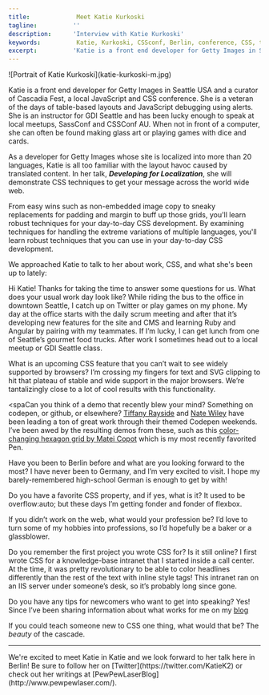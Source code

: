 ```yaml
---
title:             Meet Katie Kurkoski 
tagline:          ''
description:      'Interview with Katie Kurkoski'
keywords:          Katie, Kurkoski, CSSconf, Berlin, conference, CSS, talks, localization
excerpt:          'Katie is a front end developer for Getty Images in Seattle USA and a curator of Cascadia Fest, a local JavaScript and CSS conference. As a developer for Getty Images whose site is localized into more than 20 languages, Katie is all too familiar with the layout havoc caused by translated content. In her talk, Developing for Localization, she will demonstrate CSS techniques to get your message across the world wide web. '
---
```


<div class="blog-img blog-img--center">
  ![Portrait of Katie Kurkoski](katie-kurkoski-m.jpg)
</div>

Katie is a front end developer for Getty Images in Seattle USA and a curator of Cascadia Fest, a local JavaScript and CSS conference. She is a veteran of the days of table-based layouts and JavaScript debugging using alerts. She is an instructor for GDI Seattle and has been lucky enough to speak at local meetups, SassConf and CSSConf AU. When not in front of a computer, she can often be found making glass art or playing games with dice and cards. 

As a developer for Getty Images whose site is localized into more than 20 languages, Katie is all too familiar with the layout havoc caused by translated content. In her talk, _**Developing for Localization**_, she will demonstrate CSS techniques to get your message across the world wide web. 

From easy wins such as non-embedded image copy to sneaky replacements for padding and margin to buff up those grids, you'll learn robust techniques for your day-to-day CSS development. By examining techniques for handling the extreme variations of multiple languages, you'll learn robust techniques that you can use in your day-to-day CSS development.

We approached Katie to talk to her about work, CSS, and what she's been up to lately:

<span class="strong-border">Hi Katie! Thanks for taking the time to answer some questions for us. What does your usual work day look like?</span>
While riding the bus to the office in downtown Seattle, I catch up on Twitter or play games on my phone. My day at the office starts with the daily scrum meeting and after that it’s developing new features for the site and CMS and learning Ruby and Angular by pairing with my teammates. If I’m lucky, I can get lunch from one of Seattle’s gourmet food trucks. After work I sometimes head out to a local meetup or GDI Seattle class. 

<span class="strong-border">What is an upcoming CSS feature that you can’t wait to see widely supported by browsers?</span>
I’m crossing my fingers for text and SVG clipping to hit that plateau of stable and wide support in the major browsers. We’re tantalizingly close to a lot of cool results with this functionality.

<spaCan you think of a demo that recently blew your mind? Something on codepen, or github, or elsewhere?</span>
[Tiffany Rayside](https://twitter.com/tmrDevelops) and [Nate Wiley](https://twitter.com/htmlnate) have been leading a ton of great work through their themed Codepen weekends. I’ve been awed by the resulting demos from these, such as this [color-changing hexagon grid by Matei Copot](http://codepen.io/towc/pen/mJzOWJ) which is my most recently favorited Pen.

<span class="strong-border">Have you been to Berlin before and what are you looking forward to the most?</span>
I have never been to Germany, and I’m very excited to visit. I hope my barely-remembered high-school German is enough to get by with!

<span class="strong-border">Do you have a favorite CSS property, and if yes, what is it?</span>
It used to be overflow:auto; but these days I’m getting fonder and fonder of flexbox.

<span class="strong-border">If you didn’t work on the web, what would your profession be?</span>
I’d love to turn some of my hobbies into professions, so I’d hopefully be a baker or a glassblower.

<span class="strong-border">Do you remember the first project you wrote CSS for? Is it still online?</span>
I first wrote CSS for a knowledge-base intranet that I started inside a call center. At the time, it was pretty revolutionary to be able to color headlines differently than the rest of the text with inline style tags! This intranet ran on an IIS server under someone’s desk, so it’s probably long since gone.

<span class="strong-border">Do you have any tips for newcomers who want to get into speaking?</span>
Yes! Since I’ve been sharing information about what works for me on my [blog](http://www.pewpewlaser.com/tag/speaking.) 

<span class="strong-border">If you could teach someone new to CSS one thing, what would that be?</span>
The _beauty_ of the cascade.
<hr>
We're excited to meet Katie in Katie and we look forward to her talk here in Berlin! Be sure to follow her on [Twitter](https://twitter.com/KatieK2) or check out her writings at [PewPewLaserBlog](http://www.pewpewlaser.com/).
